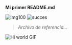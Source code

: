 **Mi primer README.md**

![img100](https://img.shields.io/badge/tests-100%25-brightgreen "img100")
![succes](https://img.shields.io/badge/-success-success "succes")

>*Archivo de referencia...*

![Hi world GIF](https://c.tenor.com/mGgWY8RkgYMAAAAC/hello-world.gif "Hi wolrd GIF")
